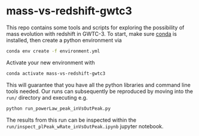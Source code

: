# mass-vs-redshift-gwtc3

This repo contains some tools and scripts for exploring the possibility of mass evolution with redshift in GWTC-3.
To start, make sure [conda](https://docs.conda.io/en/latest/miniconda.html) is installed, then create a python environment via

```bash
conda env create -f environment.yml
```

Activate your new environment with

```bash
conda activate mass-vs-redshift-gwtc3
```

This will guarantee that you have all the python libraries and command line tools needed.
Our runs can subsequently be reproduced by moving into the `run/` directory and executing e.g.

```bash
python run_powerLaw_peak_inVsOutPeak.py
```

The results from this run can be inspected within the `run/inspect_plPeak_wRate_inVsOutPeak.ipynb` jupyter notebook.
